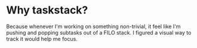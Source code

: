 # Why taskstack?
Because whenever I'm working on something non-trivial, it feel like I'm pushing and popping subtasks out of a FILO stack. I figured a visual way to track it would help me focus.
